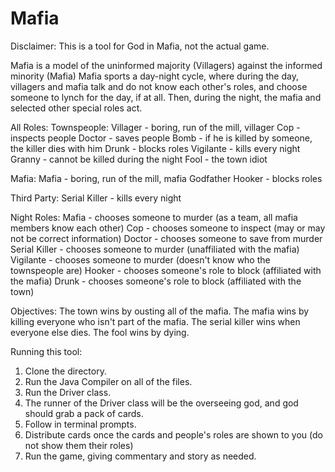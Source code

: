 Mafia
====================

Disclaimer: This is a tool for God in Mafia, not the actual game. 

Mafia is a model of the uninformed majority (Villagers) against the informed minority (Mafia)
Mafia sports a day-night cycle, where during the day, villagers and mafia talk and do not know each other's roles, and choose
someone to lynch for the day, if at all. Then, during the night, the mafia and selected other special roles act. 

All Roles:
Townspeople:
Villager - boring, run of the mill, villager
Cop - inspects people
Doctor - saves people
Bomb - if he is killed by someone, the killer dies with him
Drunk - blocks roles
Vigilante - kills every night
Granny - cannot be killed during the night
Fool - the town idiot

Mafia:
Mafia - boring, run of the mill, mafia
Godfather
Hooker - blocks roles

Third Party:
Serial Killer - kills every night


Night Roles:
Mafia - chooses someone to murder (as a team, all mafia members know each other)
Cop - chooses someone to inspect (may or may not be correct information)
Doctor - chooses someone to save from murder
Serial Killer - chooses someone to murder (unaffiliated with the mafia)
Vigilante - chooses someone to murder (doesn't know who the townspeople are)
Hooker - chooses someone's role to block (affiliated with the mafia)
Drunk - chooses someone's role to block (affiliated with the town)

Objectives:
The town wins by ousting all of the mafia.
The mafia wins by killing everyone who isn't part of the mafia.
The serial killer wins when everyone else dies.
The fool wins by dying.

Running this tool:

1. Clone the directory.
2. Run the Java Compiler on all of the files.
3. Run the Driver class.
4. The runner of the Driver class will be the overseeing god, and god should grab a pack of cards.
5. Follow in terminal prompts. 
6. Distribute cards once the cards and people's roles are shown to you (do not show them their roles)
7. Run the game, giving commentary and story as needed.
